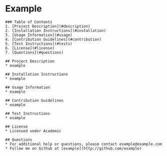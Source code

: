 # Example
    
    ### Table of Contents
    1. [Project Description](#description)
    2. [Installation Instructions](#installation)
    3. [Usage Information](#usage)
    4. [Contribution Guidelines](#contribution)
    5. [Test Instructions](#tests)
    6. [License](#license)
    7. [Questions](#questions)

    ## Project Description
    * example

    ## Installation Instructions
    * example

    ## Usage Information
    * example

    ## Contribution Guidelines
    * example

    ## Test Instructions
    * example

    ## License
    * Licensed under Academic

    ## Questions
    * For additional help or questions, please contact example@example.com
    * Follow me on Github at [example](http://github.com/example)